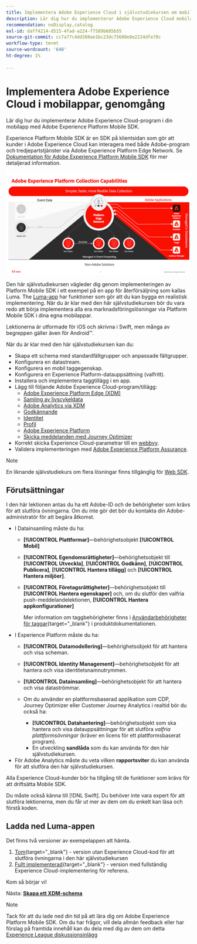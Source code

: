 ```yaml
---
title: Implementera Adobe Experience Cloud i självstudiekursen om mobilappar
description: Lär dig hur du implementerar Adobe Experience Cloud mobilappar. I den här självstudiekursen får du hjälp med att implementera Experience Cloud-program i ett exempel på en Swift-app.
recommendation: noDisplay,catalog
exl-id: daff4214-d515-4fad-a224-f7589b685b55
source-git-commit: cc7a77c4dd380ae1bc23dc75608e8e2224dfe78c
workflow-type: tm+mt
source-wordcount: '648'
ht-degree: 1%

---
```


# Implementera Adobe Experience Cloud i mobilappar, genomgång

Lär dig hur du implementerar Adobe Experience Cloud-program i din mobilapp med Adobe Experience Platform Mobile SDK.

Experience Platform Mobile SDK är en SDK på klientsidan som gör att kunder i Adobe Experience Cloud kan interagera med både Adobe-program och tredjepartstjänster via Adobe Experience Platform Edge Network. Se [Dokumentation för Adobe Experience Platform Mobile SDK](https://aep-sdks.gitbook.io/docs/) för mer detaljerad information.

![bygginställningar](assets/data-collection-mobile-sdk.png)


Den här självstudiekursen vägleder dig genom implementeringen av Platform Mobile SDK i ett exempel på en app för återförsäljning som kallas Luma. The [Luma-app](https://github.com/Adobe-Marketing-Cloud/Luma-iOS-Mobile-App) har funktioner som gör att du kan bygga en realistisk implementering. När du är klar med den här självstudiekursen bör du vara redo att börja implementera alla era marknadsföringslösningar via Platform Mobile SDK i dina egna mobilappar.

Lektionerna är utformade för iOS och skrivna i Swift, men många av begreppen gäller även för Android™.

När du är klar med den här självstudiekursen kan du:

* Skapa ett schema med standardfältgrupper och anpassade fältgrupper.
* Konfigurera en datastream.
* Konfigurera en mobil taggegenskap.
* Konfigurera en Experience Platform-datauppsättning (valfritt).
* Installera och implementera taggtillägg i en app.
* Lägg till följande Adobe Experience Cloud-program/tillägg:
   * [Adobe Experience Platform Edge (XDM)](events.md)
   * [Samling av livscykeldata](lifecycle-data.md)
   * [Adobe Analytics via XDM](analytics.md)
   * [Godkännande](consent.md)
   * [Identitet](identity.md)
   * [Profil](profile.md)
   * [Adobe Experience Platform](platform.md)
   * [Skicka meddelanden med Journey Optimizer](journey-optimizer-push.md)
* Korrekt skicka Experience Cloud-parametrar till en [webbvy](web-views.md).
* Validera implementeringen med [Adobe Experience Platform Assurance](assurance.md).

>[!NOTE]
>
>En liknande självstudiekurs om flera lösningar finns tillgänglig för [Web SDK](../tutorial-web-sdk/overview.md).

## Förutsättningar

I den här lektionen antas du ha ett Adobe-ID och de behörigheter som krävs för att slutföra övningarna. Om du inte gör det bör du kontakta din Adobe-administratör för att begära åtkomst.

* I Datainsamling måste du ha:
   * **[!UICONTROL Plattformar]**—behörighetsobjekt **[!UICONTROL Mobil]**
   * **[!UICONTROL Egendomsrättigheter]**—behörighetsobjekt till **[!UICONTROL Utveckla]**, **[!UICONTROL Godkänn]**, **[!UICONTROL Publicera]**, **[!UICONTROL Hantera tillägg]** och **[!UICONTROL Hantera miljöer]**.
   * **[!UICONTROL Företagsrättigheter]**—behörighetsobjekt till **[!UICONTROL Hantera egenskaper]** och, om du slutför den valfria push-meddelandelektionen, **[!UICONTROL Hantera appkonfigurationer]**

      Mer information om taggbehörigheter finns i [Användarbehörigheter för taggar](https://experienceleague.adobe.com/docs/experience-platform/tags/admin/user-permissions.html?lang=en){target=&quot;_blank&quot;} i produktdokumentationen.
* I Experience Platform måste du ha:
   * **[!UICONTROL Datamodellering]**—behörighetsobjekt för att hantera och visa scheman.
   * **[!UICONTROL Identity Management]**—behörighetsobjekt för att hantera och visa identitetsnamnutrymmen.
   * **[!UICONTROL Datainsamling]**—behörighetsobjekt för att hantera och visa dataströmmar.

   * Om du använder en plattformsbaserad applikation som CDP, Journey Optimizer eller Customer Journey Analytics i realtid bör du också ha:
      * **[!UICONTROL Datahantering]**—behörighetsobjekt som ska hantera och visa datauppsättningar för att slutföra _valfria plattformsövningar_ (kräver en licens för ett plattformsbaserat program).
      * En utveckling **sandlåda** som du kan använda för den här självstudiekursen.
* För Adobe Analytics måste du veta vilken **rapportsviter** du kan använda för att slutföra den här självstudiekursen.

Alla Experience Cloud-kunder bör ha tillgång till de funktioner som krävs för att driftsätta Mobile SDK.

Du måste också känna till [!DNL Swift]. Du behöver inte vara expert för att slutföra lektionerna, men du får ut mer av dem om du enkelt kan läsa och förstå koden.

## Ladda ned Luma-appen

Det finns två versioner av exempelappen att hämta.

1. [Tom](https://github.com/Adobe-Marketing-Cloud/Luma-iOS-Mobile-App){target=&quot;_blank&quot;} - version utan Experience Cloud-kod för att slutföra övningarna i den här självstudiekursen
1. [Fullt implementerad](https://github.com/Adobe-Marketing-Cloud/Luma-iOS-Mobile-App){target=&quot;_blank&quot;} - version med fullständig Experience Cloud-implementering för referens.

Kom så börjar vi!


Nästa: **[Skapa ett XDM-schema](create-schema.md)**

>[!NOTE]
>
>Tack för att du lade ned din tid på att lära dig om Adobe Experience Platform Mobile SDK. Om du har frågor, vill dela allmän feedback eller har förslag på framtida innehåll kan du dela med dig av dem om detta [Experience League diskussionsinlägg](https://experienceleaguecommunities.adobe.com/t5/adobe-experience-platform-launch/tutorial-discussion-implement-adobe-experience-cloud-in-mobile/td-p/443796)